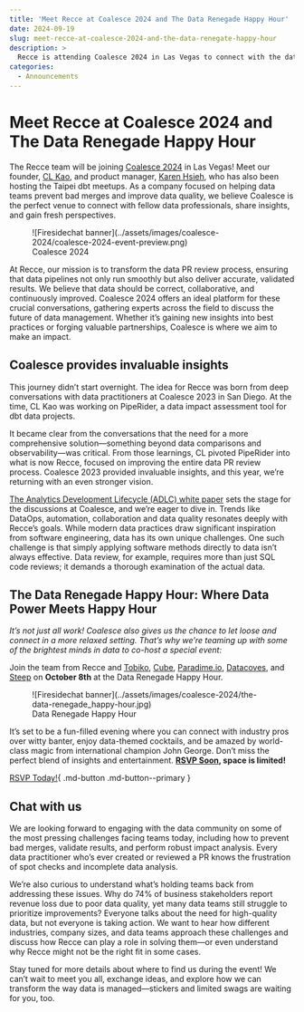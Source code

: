 ```yaml
---
title: 'Meet Recce at Coalesce 2024 and The Data Renegade Happy Hour'
date: 2024-09-19
slug: meet-recce-at-coalesce-2024-and-the-data-renegate-happy-hour
description: >
  Recce is attending Coalesce 2024 in Las Vegas to connect with the data community and discuss solutions for data quality, impact analysis, and improving the data PR review process. We are also co-hosting the Data Renegade Happy Hour, a fun networking event with data companies like Tobiko, Cube, Paradime.io, Datacoves, and Steep.
categories:
  - Announcements
---
```

# Meet Recce at Coalesce 2024 and The Data Renegade Happy Hour
The Recce team will be joining [Coalesce 2024](https://coalesce.getdbt.com/) in Las Vegas! Meet our founder, [CL Kao](https://www.linkedin.com/in/clkao/), and product manager, [Karen Hsieh](https://www.linkedin.com/in/karenhsieh/), who has also been hosting the Taipei dbt meetups. As a company focused on helping data teams prevent bad merges and improve data quality, we believe Coalesce is the perfect venue to connect with fellow data professionals, share insights, and gain fresh perspectives.

<figure markdown="span">
  ![Firesidechat banner](../assets/images/coalesce-2024/coalesce-2024-event-preview.png)
  <figcaption>Coalesce 2024</figcaption>
</figure>

At Recce, our mission is to transform the data PR review process, ensuring that data pipelines not only run smoothly but also deliver accurate, validated results. We believe that data should be correct, collaborative, and continuously improved. Coalesce 2024 offers an ideal platform for these crucial conversations, gathering experts across the field to discuss the future of data management. Whether it’s gaining new insights into best practices or forging valuable partnerships, Coalesce is where we aim to make an impact.

<!-- more -->

## Coalesce provides invaluable insights
This journey didn’t start overnight. The idea for Recce was born from deep conversations with data practitioners at Coalesce 2023 in San Diego. At the time, CL Kao was working on PipeRider, a data impact assessment tool for dbt data projects.

It became clear from the conversations that the need for a more comprehensive solution—something beyond data comparisons and observability—was critical. From those learnings, CL pivoted PipeRider into what is now Recce, focused on improving the entire data PR review process. Coalesce 2023 provided invaluable insights, and this year, we’re returning with an even stronger vision.

[The Analytics Development Lifecycle (ADLC) white paper](https://www.getdbt.com/resources/guides/the-analytics-development-lifecycle) sets the stage for the discussions at Coalesce, and we’re eager to dive in. Trends like DataOps, automation, collaboration and data quality resonates deeply with Recce’s goals. While modern data practices draw significant inspiration from software engineering, data has its own unique challenges. One such challenge is that simply applying software methods directly to data isn’t always effective. Data review, for example, requires more than just SQL code reviews; it demands a thorough examination of the actual data.

## The Data Renegade Happy Hour: Where Data Power Meets Happy Hour

*It’s not just all work! Coalesce also gives us the chance to let loose and connect in a more relaxed setting. That’s why we’re teaming up with some of the brightest minds in data to co-host a special event:*

Join the team from Recce and [Tobiko](https://tobikodata.com/), [Cube](https://cube.dev/), [Paradime.io](https://www.paradime.io/), [Datacoves](https://datacoves.com/), and [Steep](https://steep.app/) on **October 8th** at the Data Renegade Happy Hour.

<figure markdown="span">
  ![Firesidechat banner](../assets/images/coalesce-2024/the-data-renegade_happy-hour.jpg)
  <figcaption>Data Renegade Happy Hour</figcaption>
</figure>

It’s set to be a fun-filled evening where you can connect with industry pros over witty banter, enjoy data-themed cocktails, and be amazed by world-class magic from international champion John George.
Don’t miss the perfect blend of insights and entertainment.
 **[RSVP Soon](https://cube.registration.goldcast.io/events/09364877-fe00-4531-8923-8d80c8614ff1?utm_source=partner&utm_medium=&UTM_Publisher=&leadsource=&utm_campaign=&campaign_code=&campaignid=&utm_content=Recce#Registration), space is limited!**


[RSVP Today!](https://cube.registration.goldcast.io/events/09364877-fe00-4531-8923-8d80c8614ff1?utm_source=partner&utm_medium=&UTM_Publisher=&leadsource=&utm_campaign=&campaign_code=&campaignid=&utm_content=Recce#Registration){ .md-button .md-button--primary }

## Chat with us
We are looking forward to engaging with the data community on some of the most pressing challenges facing teams today, including how to prevent bad merges, validate results, and perform robust impact analysis. Every data practitioner who’s ever created or reviewed a PR knows the frustration of spot checks and incomplete data analysis.

We’re also curious to understand what’s holding teams back from addressing these issues. Why do 74% of business stakeholders report revenue loss due to poor data quality, yet many data teams still struggle to prioritize improvements? Everyone talks about the need for high-quality data, but not everyone is taking action. We want to hear how different industries, company sizes, and data teams approach these challenges and discuss how Recce can play a role in solving them—or even understand why Recce might not be the right fit in some cases.

Stay tuned for more details about where to find us during the event! We can’t wait to meet you all, exchange ideas, and explore how we can transform the way data is managed—stickers and limited swags are waiting for you, too.